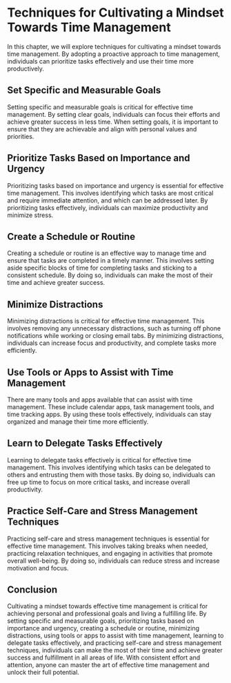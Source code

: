 Techniques for Cultivating a Mindset Towards Time Management
========================================================================================================

In this chapter, we will explore techniques for cultivating a mindset towards time management. By adopting a proactive approach to time management, individuals can prioritize tasks effectively and use their time more productively.

Set Specific and Measurable Goals
---------------------------------

Setting specific and measurable goals is critical for effective time management. By setting clear goals, individuals can focus their efforts and achieve greater success in less time. When setting goals, it is important to ensure that they are achievable and align with personal values and priorities.

Prioritize Tasks Based on Importance and Urgency
------------------------------------------------

Prioritizing tasks based on importance and urgency is essential for effective time management. This involves identifying which tasks are most critical and require immediate attention, and which can be addressed later. By prioritizing tasks effectively, individuals can maximize productivity and minimize stress.

Create a Schedule or Routine
----------------------------

Creating a schedule or routine is an effective way to manage time and ensure that tasks are completed in a timely manner. This involves setting aside specific blocks of time for completing tasks and sticking to a consistent schedule. By doing so, individuals can make the most of their time and achieve greater success.

Minimize Distractions
---------------------

Minimizing distractions is critical for effective time management. This involves removing any unnecessary distractions, such as turning off phone notifications while working or closing email tabs. By minimizing distractions, individuals can increase focus and productivity, and complete tasks more efficiently.

Use Tools or Apps to Assist with Time Management
------------------------------------------------

There are many tools and apps available that can assist with time management. These include calendar apps, task management tools, and time tracking apps. By using these tools effectively, individuals can stay organized and manage their time more efficiently.

Learn to Delegate Tasks Effectively
-----------------------------------

Learning to delegate tasks effectively is critical for effective time management. This involves identifying which tasks can be delegated to others and entrusting them with those tasks. By doing so, individuals can free up time to focus on more critical tasks, and increase overall productivity.

Practice Self-Care and Stress Management Techniques
---------------------------------------------------

Practicing self-care and stress management techniques is essential for effective time management. This involves taking breaks when needed, practicing relaxation techniques, and engaging in activities that promote overall well-being. By doing so, individuals can reduce stress and increase motivation and focus.

Conclusion
----------

Cultivating a mindset towards effective time management is critical for achieving personal and professional goals and living a fulfilling life. By setting specific and measurable goals, prioritizing tasks based on importance and urgency, creating a schedule or routine, minimizing distractions, using tools or apps to assist with time management, learning to delegate tasks effectively, and practicing self-care and stress management techniques, individuals can make the most of their time and achieve greater success and fulfillment in all areas of life. With consistent effort and attention, anyone can master the art of effective time management and unlock their full potential.
